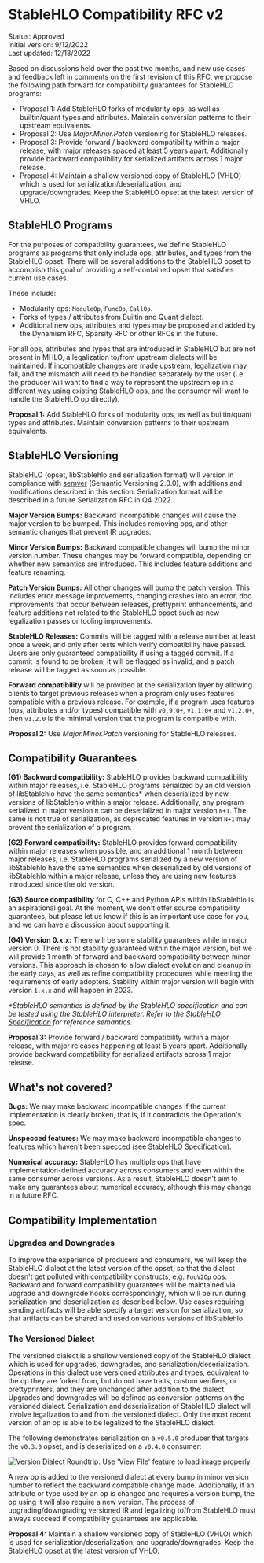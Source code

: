 # StableHLO Compatibility RFC v2

Status: Approved<br/>
Initial version: 9/12/2022<br/>
Last updated: 12/13/2022

Based on discussions held over the past two months, and new use cases and feedback left in comments on the first revision of this RFC, we propose the following path forward for compatibility guarantees for StableHLO programs:
- Proposal 1: Add StableHLO forks of modularity ops, as well as builtin/quant types and attributes. Maintain conversion patterns to their upstream equivalents.
- Proposal 2: Use _Major.Minor.Patch_ versioning for StableHLO releases.
- Proposal 3: Provide forward / backward compatibility within a major release, with major releases spaced at least 5 years apart. Additionally provide backward compatibility for serialized artifacts across 1 major release.
- Proposal 4: Maintain a shallow versioned copy of StableHLO (VHLO) which is used for serialization/deserialization, and upgrade/downgrades. Keep the StableHLO opset at the latest version of VHLO.

## StableHLO Programs

For the purposes of compatibility guarantees, we define StableHLO programs as programs that only include ops, attributes, and types from the StableHLO opset. There will be several additions to the StableHLO opset to accomplish this goal of providing a self-contained opset that satisfies current use cases.

These include:
- Modularity ops: `ModuleOp`, `FuncOp`, `CallOp`.
- Forks of types / attributes from Builtin and Quant dialect.
- Additional new ops, attributes and types may be proposed and added by the Dynamism RFC, Sparsity RFC or other RFCs in the future.

For all ops, attributes and types that are introduced in StableHLO but are not present in MHLO, a legalization to/from upstream dialects will be maintained. If incompatible changes are made upstream, legalization may fail, and the mismatch will need to be handled separately by the user (i.e. the producer will want to find a way to represent the upstream op in a different way using existing StableHLO ops, and the consumer will want to handle the StableHLO op directly).

**Proposal 1:** Add StableHLO forks of modularity ops, as well as builtin/quant types and attributes. Maintain conversion patterns to their upstream equivalents.

## StableHLO Versioning
StableHLO (opset, libStablehlo and serialization format) will version in compliance with [semver](https://semver.org/) (Semantic Versioning 2.0.0), with additions and modifications described in this section. Serialization format will be described in a future Serialization RFC in Q4 2022.

**Major Version Bumps:** Backward incompatible changes will cause the major version to be bumped. This includes removing ops, and other semantic changes that prevent IR upgrades.

**Minor Version Bumps:** Backward compatible changes will bump the minor version number. These changes may be forward compatible, depending on whether new semantics are introduced. This includes feature additions and feature renaming.

**Patch Version Bumps:** All other changes will bump the patch version. This includes error message improvements, changing crashes into an error, doc improvements that occur between releases, prettyprint enhancements, and feature additions not related to the StableHLO opset such as new legalization passes or tooling improvements.

**StableHLO Releases:** Commits will be tagged with a release number at least once a week, and only after tests which verify compatibility have passed. Users are only guaranteed compatibility if using a tagged commit. If a commit is found to be broken, it will be flagged as invalid, and a patch release will be tagged as soon as possible.

**Forward compatibility** will be provided at the serialization layer by allowing clients to target previous releases when a program only uses features compatible with a previous release. For example, if a program uses features (ops, attributes and/or types) compatible with `v0.9.0+`, `v1.1.0+` and `v1.2.0+`, then `v1.2.0` is the minimal version that the program is compatible with.

**Proposal 2:** Use _Major.Minor.Patch_ versioning for StableHLO releases.

## Compatibility Guarantees
**(G1) Backward compatibility:** StableHLO provides backward compatibility within major releases, i.e. StableHLO programs serialized by an old version of libStablehlo have the same semantics* when deserialized by new versions of libStablehlo within a major release. Additionally, any program serialized in major version `N` can be deserialized in major version `N+1`. The same is not true of serialization, as deprecated features in version `N+1` may prevent the serialization of a program.

**(G2) Forward compatibility:** StableHLO provides forward compatibility within major releases when possible, and an additional 1 month between major releases, i.e. StableHLO programs serialized by a new version of libStablehlo have the same semantics when deserialized by old versions of libStablehlo within a major release, unless they are using new features introduced since the old version.

**(G3) Source compatibility** for C, C++ and Python APIs within libStablehlo is an aspirational goal. At the moment, we don't offer source compatibility guarantees, but please let us know if this is an important use case for you, and we can have a discussion about supporting it.

**(G4) Version 0.x.x:** There will be some stability guarantees while in major version 0. There is not stability guaranteed within the major version, but we will provide 1 month of forward and backward compatibility between minor versions. This approach is chosen to allow dialect evolution and cleanup in the early days, as well as refine compatibility procedures while meeting the requirements of early adopters. Stability within major version will begin with version `1.x.x` and will happen in 2023.

_*StableHLO semantics is defined by the StableHLO specification and can be tested using the StableHLO interpreter. Refer to the [StableHLO Specification](https://github.com/openxla/stablehlo/blob/main/docs/spec_draft.md) for reference semantics._

**Proposal 3:** Provide forward / backward compatibility within a major release, with major releases happening at least 5 years apart. Additionally provide backward compatibility for serialized artifacts across 1 major release.

## What's not covered?
**Bugs:** We may make backward incompatible changes if the current implementation is clearly broken, that is, if it contradicts the Operation's spec.

**Unspecced features:** We may make backward incompatible changes to features which haven't been specced (see [StableHLO Specification](https://github.com/openxla/stablehlo/blob/main/docs/spec_draft.md)).

**Numerical accuracy:** StableHLO has multiple ops that have implementation-defined accuracy across consumers and even within the same consumer across versions. As a result, StableHLO doesn't aim to make any guarantees about numerical accuracy, although this may change in a future RFC.

## Compatibility Implementation

### Upgrades and Downgrades
To improve the experience of producers and consumers, we will keep the StableHLO dialect at the latest version of the opset, so that the dialect doesn't get polluted with compatibility constructs, e.g. `FooV2Op` ops. Backward and forward compatibility guarantees will be maintained via upgrade and downgrade hooks correspondingly, which will be run during serialization and deserialization as described below. Use cases requiring sending artifacts will be able specify a target version for serialization, so that artifacts can be shared and used on various versions of libStablehlo.

### The Versioned Dialect
The versioned dialect is a shallow versioned copy of the StableHLO dialect which is used for upgrades, downgrades, and serialization/deserialization. Operations in this dialect use versioned attributes and types, equivalent to the op they are forked from, but do not have traits, custom verifiers, or prettyprinters, and they are unchanged after addition to the dialect. Upgrades and downgrades will be defined as conversion patterns on the versioned dialect. Serialization and deserialization of StableHLO dialect will involve legalization to and from the versioned dialect. Only the most recent version of an op is able to be legalized to the StableHLO dialect.

The following demonstrates serialization on a `v0.5.0` producer that targets the `v0.3.0` opset, and is deserialized on a `v0.4.0` consumer:

![Version Dialect Roundtrip. Use 'View File' feature to load image properly.](images/20220912-compatibility/version_dialect.png)

A new op is added to the versioned dialect at every bump in minor version number to reflect the backward compatible change made. Additionally, if an attribute or type used by an op is changed and requires a version bump, the op using it will also require a new version. The process of upgrading/downgrading versioned IR and legalizing to/from StableHLO must always succeed if compatibility guarantees are applicable.

**Proposal 4:** Maintain a shallow versioned copy of StableHLO (VHLO) which is used for serialization/deserialization, and upgrade/downgrades. Keep the StableHLO opset at the latest version of VHLO.
